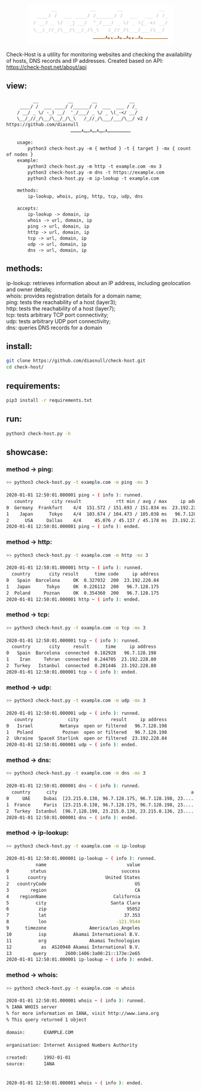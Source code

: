 <p align="center">
	<img src="src/assest/check-host.png">
</p>

Check-Host is a utility for monitoring websites and checking the availability of hosts, DNS records and IP addresses. Created based on API: https://check-host.net/about/api

## view:
```
          __           __       __            __ 
     ____/ /  ___ ____/ /______/ /  ___  ___ / /_
    / __/ _ \/ -_) __/  '_/___/ _ \/ _ \(_-</ __/
    \__/_//_/\__/\__/_/\_\   /_//_/\___/___/\__/ v2 / https://github.com/diasnull                                  
                        ــــــــﮩ٨ـﮩﮩ٨ـﮩ٨ـﮩﮩ٨ــــ

	usage:
		python3 check-host.py -m { method } -t { target } -mx { count of nodes }
	example:
		python3 check-host.py -m http -t example.com -mx 3
		python3 check-host.py -m dns -t https://example.com
		python3 check-host.py -m ip-lookup -t example.com

	methods:
		ip-lookup, whois, ping, http, tcp, udp, dns

	accepts:
		ip-lookup -> domain, ip
		whois -> url, domain, ip
		ping -> url, domain, ip
		http -> url, domain, ip
		tcp -> url, domain, ip
		udp -> url, domain, ip
		dns -> url, domain, ip
```

## methods:
ip-lookup: retrieves information about an IP address, including geolocation and owner details;<br>
whois: provides registration details for a domain name;<br>
ping: tests the reachability of a host (layer3);<br>
http: tests the reachability of a host (layer7);<br>
tcp: tests arbitrary TCP port connectivity;<br>
udp: tests arbitrary UDP port connectivity;<br>
dns: queries DNS records for a domain<br>


## install:
``` bash
git clone https://github.com/diasnull/check-host.git
cd check-host/
```


## requirements:
``` bash
pip3 install -r requirements.txt
```


## run:
``` bash
python3 check-host.py -h
```

## showcase:
### method -> ping:
``` bash
>> python3 check-host.py -t example.com -m ping -mx 3

2020-01-01 12:50:01.000001 ping ~ ( info ): runned.
   country       city result             rtt min / avg / max     ip address
0  Germany  Frankfurt    4/4  151.572 / 151.693 / 151.834 ms  23.192.228.80
1    Japan      Tokyo    4/4  103.674 / 104.473 / 105.038 ms   96.7.128.175
2      USA     Dallas    4/4     45.076 / 45.137 / 45.178 ms  23.192.228.84
2020-01-01 12:50:01.000001 ping ~ ( info ): ended.
```
### method -> http:
``` bash
>> python3 check-host.py -t example.com -m http -mx 3

2020-01-01 12:50:01.000001 http ~ ( info ): runned.
  country       city result      time code     ip address
0   Spain  Barcelona     OK  0.327032  200  23.192.228.84
1   Japan      Tokyo     OK  0.226112  200   96.7.128.175
2  Poland     Poznan     OK  0.354360  200   96.7.128.175
2020-01-01 12:50:01.000001 http ~ ( info ): ended.
```
### method -> tcp:
``` bash
>> python3 check-host.py -t example.com -m tcp -mx 3

2020-01-01 12:50:01.000001 tcp ~ ( info ): runned.
  country       city     result      time     ip address
0   Spain  Barcelona  connected  0.182928   96.7.128.198
1    Iran     Tehran  connected  0.244705  23.192.228.80
2  Turkey   Istanbul  connected  0.201446  23.192.228.80
2020-01-01 12:50:01.000001 tcp ~ ( info ): ended.
```
### method -> udp:
``` bash
>> python3 check-host.py -t example.com -m udp -mx 3

2020-01-01 12:50:01.000001 udp ~ ( info ): runned.
   country             city            result     ip address
0   Israel          Netanya  open or filtered   96.7.128.198
1   Poland           Poznan  open or filtered   96.7.128.198
2  Ukraine  SpaceX Starlink  open or filtered  23.192.228.84
2020-01-01 12:50:01.000001 udp ~ ( info ): ended.
```
### method -> dns:
``` bash
>> python3 check-host.py -t example.com -m dns -mx 3

2020-01-01 12:50:01.000001 dns ~ ( info ): runned.
  country      city                                                  a                                               aaaa  ttl
0     UAE     Dubai  [23.215.0.138, 96.7.128.175, 96.7.128.198, 23....  [2600:1406:3a00:21::173e:2e65, 2600:1406:3a00:...  176
1  France     Paris  [23.215.0.138, 96.7.128.175, 96.7.128.198, 23....  [2600:1406:bc00:53::b81e:94c8, 2600:1406:bc00:...   74
2  Turkey  Istanbul  [96.7.128.198, 23.215.0.138, 23.215.0.136, 23....  [2600:1408:ec00:36::1736:7f24, 2600:1406:3a00:...  121
2020-01-01 12:50:01.000001 dns ~ ( info ): ended.
```
### method -> ip-lookup:
``` bash
>> python3 check-host.py -t example.com -m ip-lookup

2020-01-01 12:50:01.000001 ip-lookup ~ ( info ): runned.
           name                              value
0        status                            success
1       country                      United States
2   countryCode                                 US
3        region                                 CA
4    regionName                         California
5          city                        Santa Clara
6           zip                              95052
7           lat                             37.353
8           lon                          -121.9544
9      timezone                America/Los_Angeles
10          isp          Akamai International B.V.
11          org                Akamai Technologies
12           as  AS20940 Akamai International B.V.
13        query       2600:1406:3a00:21::173e:2e65
2020-01-01 12:50:01.000001 ip-lookup ~ ( info ): ended.
```
### method -> whois:
``` bash
>> python3 check-host.py -t example.com -m whois

2020-01-01 12:50:01.000001 whois ~ ( info ): runned.
% IANA WHOIS server
% for more information on IANA, visit http://www.iana.org
% This query returned 1 object

domain:       EXAMPLE.COM

organisation: Internet Assigned Numbers Authority

created:      1992-01-01
source:       IANA


2020-01-01 12:50:01.000001 whois ~ ( info ): ended.
```
